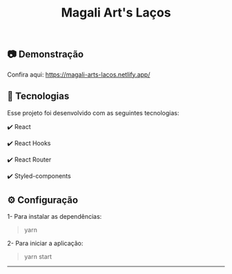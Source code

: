 <h1 align="center">
   Magali Art's Laços
</h1>

<br>

## :camera: Demonstração

Confira aqui: https://magali-arts-lacos.netlify.app/

##

## :rocket: Tecnologias

Esse projeto foi desenvolvido com as seguintes tecnologias:

✔️ React

✔️ React Hooks

✔️ React Router

✔️ Styled-components

##

## ⚙ Configuração

1- Para instalar as dependências:
> yarn

2- Para iniciar a aplicação:
> yarn start


---
